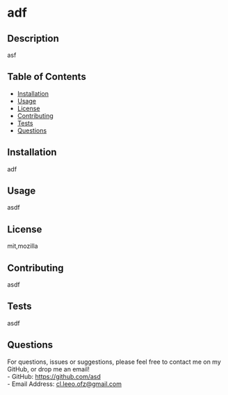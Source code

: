 # adf  
## Description
asf  
## Table of Contents
- [Installation](#Installation)
- [Usage](#Usage)
- [License](#License)
- [Contributing](#Contributing)
- [Tests](#Tests)
- [Questions](#Questions)
## Installation
adf  
## Usage
asdf
## License
mit,mozilla
## Contributing
asdf
## Tests
asdf
## Questions
For questions, issues or suggestions, please feel free to contact me on my GitHub, or drop me an email!  
    - GitHub: https://github.com/asd  
    - Email Address: cl.leeo.ofz@gmail.com

